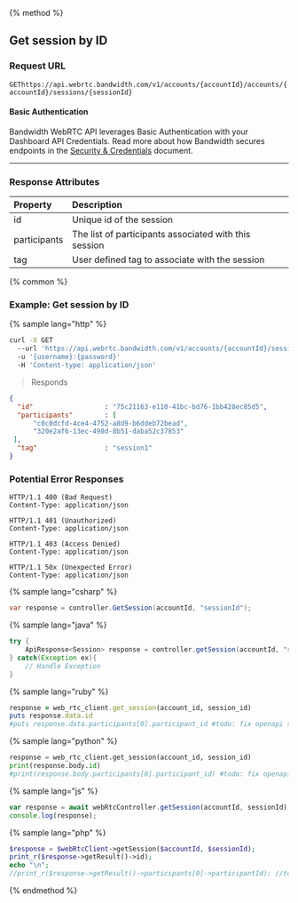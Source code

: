 {% method %}

## Get session by ID


### Request URL
<code class="get">GET</code>`https://api.webrtc.bandwidth.com/v1/accounts/{accountId}/accounts/{accountId}/sessions/{sessionId}`

#### Basic Authentication

Bandwidth WebRTC API leverages Basic Authentication with your Dashboard API Credentials. Read more about how Bandwidth secures endpoints in the [Security & Credentials](../../../guides/accountCredentials.md) document.

---


### Response Attributes
| Property                    | Description                                                                                       
|:----------------------------|:--------------------------------------------------------------------------------------------------
| id                          | Unique id of the session                                                                          
| participants                | The list of participants associated with this session                                             
| tag                         | User defined tag to associate with the session                                                    



{% common %}

### Example: Get session by ID

{% sample lang="http" %}
```bash
curl -X GET 
  --url 'https://api.webrtc.bandwidth.com/v1/accounts/{accountId}/sessions/{sessionId}' 
  -u '{username}:{password}' 
  -H 'Content-type: application/json' 
```

> Responds

```json
{
  "id"                  : "75c21163-e110-41bc-bd76-1bb428ec85d5",
  "participants"        : [
      "c0c0dcfd-4ce4-4752-a8d9-b6ddeb72bead",
      "320e2af6-13ec-498d-8b51-daba52c37853"
 ],
  "tag"                 : "session1"
}
```

### Potential Error Responses

```http
HTTP/1.1 400 (Bad Request)
Content-Type: application/json
```

```http
HTTP/1.1 401 (Unauthorized)
Content-Type: application/json
```

```http
HTTP/1.1 403 (Access Denied)
Content-Type: application/json
```

```http
HTTP/1.1 50x (Unexpected Error)
Content-Type: application/json
```

{% sample lang="csharp" %}

```csharp
var response = controller.GetSession(accountId, "sessionId");
```

{% sample lang="java" %}

```java
try {
    ApiResponse<Session> response = controller.getSession(accountId, "sessionId");
} catch(Exception ex){
    // Handle Exception
}
```

{% sample lang="ruby" %}

```ruby
response = web_rtc_client.get_session(account_id, session_id)
puts response.data.id
#puts response.data.participants[0].participant_id #todo: fix openapi spec
```

{% sample lang="python" %}

```python
response = web_rtc_client.get_session(account_id, session_id)
print(response.body.id)
#print(response.body.participants[0].participant_id) #todo: fix openapi spec
```

{% sample lang="js" %}

```js
var response = await webRtcController.getSession(accountId, sessionId);
console.log(response);
```

{% sample lang="php" %}

```php
$response = $webRtcClient->getSession($accountId, $sessionId);
print_r($response->getResult()->id);
echo "\n";
//print_r($response->getResult()->participants[0]->participantId): //todo: fix OpenAPI spec
```

{% endmethod %}
